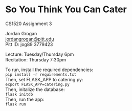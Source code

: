 # So You Think You Can Cater

CS1520 Assignment 3

Jordan Grogan  
[jordangrogan@pitt.edu](mailto:jordangrogan@pitt.edu)  
Pitt ID: jog89 3779423

Lecture: Tuesday/Thursday 6pm  
Recitation: Thursday 7:30pm

To run, install the required dependencies:  
`pip install -r requirements.txt`  
Then, set FLASK_APP to catering.py:  
`export FLASK_APP=catering.py`  
Then, initalize the database:  
`flask initdb`  
Then, run the app:  
`flask run`
